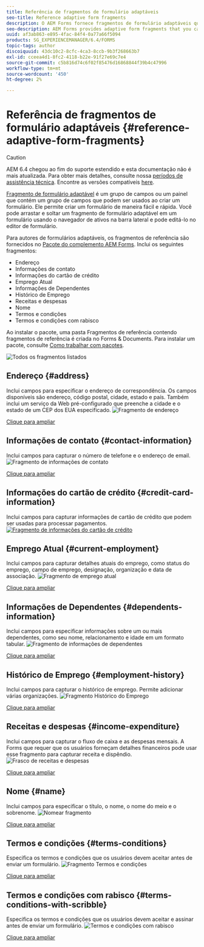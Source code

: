 ```yaml
---
title: Referência de fragmentos de formulário adaptáveis
seo-title: Reference adaptive form fragments
description: O AEM Forms fornece fragmentos de formulário adaptáveis que podem ser usados como ativos para criar um formulário rapidamente.
seo-description: AEM Forms provides adaptive form fragments that you can use as assets to create a form quickly.
uuid: af3ab863-e895-4fac-84f4-0a77a66f5094
products: SG_EXPERIENCEMANAGER/6.4/FORMS
topic-tags: author
discoiquuid: 43dc10c2-8cfc-4ca3-8ccb-9b3f268663b7
exl-id: cceea4d1-8fc2-4118-b22e-91f27e69c7e4
source-git-commit: c5b816d74c6f02f85476d16868844f39b4c47996
workflow-type: tm+mt
source-wordcount: '450'
ht-degree: 2%

---
```


# Referência de fragmentos de formulário adaptáveis {#reference-adaptive-form-fragments}

>[!CAUTION]
>
>AEM 6.4 chegou ao fim do suporte estendido e esta documentação não é mais atualizada. Para obter mais detalhes, consulte nossa [períodos de assistência técnica](https://helpx.adobe.com/br/support/programs/eol-matrix.html). Encontre as versões compatíveis [here](https://experienceleague.adobe.com/docs/).

[Fragmento de formulário adaptável](/help/forms/using/adaptive-form-fragments.md) é um grupo de campos ou um painel que contém um grupo de campos que podem ser usados ao criar um formulário. Ele permite criar um formulário de maneira fácil e rápida. Você pode arrastar e soltar um fragmento de formulário adaptável em um formulário usando o navegador de ativos na barra lateral e pode editá-lo no editor de formulário.

Para autores de formulários adaptáveis, os fragmentos de referência são fornecidos no [Pacote do complemento AEM Forms](https://experienceleague.adobe.com/docs/experience-manager-release-information/aem-release-updates/forms-updates/aem-forms-releases.html). Inclui os seguintes fragmentos:

* Endereço
* Informações de contato
* Informações do cartão de crédito
* Emprego Atual
* Informações de Dependentes
* Histórico de Emprego
* Receitas e despesas
* Nome
* Termos e condições
* Termos e condições com rabisco

Ao instalar o pacote, uma pasta Fragmentos de referência contendo fragmentos de referência é criada no Forms &amp; Documents. Para instalar um pacote, consulte [Como trabalhar com pacotes](/help/sites-administering/package-manager.md).

![Todos os fragmentos listados](assets/ootb-frags.png)

## Endereço {#address}

Inclui campos para especificar o endereço de correspondência. Os campos disponíveis são endereço, código postal, cidade, estado e país. Também inclui um serviço da Web pré-configurado que preenche a cidade e o estado de um CEP dos EUA especificado.
![Fragmento de endereço](assets/address.png)

[Clique para ampliar](assets/address.png)

## Informações de contato {#contact-information}

Inclui campos para capturar o número de telefone e o endereço de email.
![Fragmento de informações de contato](assets/contact-info.png)

[Clique para ampliar](assets/contact-info-1.png)

## Informações do cartão de crédito {#credit-card-information}

Inclui campos para capturar informações de cartão de crédito que podem ser usadas para processar pagamentos.
[ ![Fragmento de informações do cartão de crédito](assets/cc-info.png)](assets/cc-info-1.png)

## Emprego Atual {#current-employment}

Inclui campos para capturar detalhes atuais do emprego, como status do emprego, campo de emprego, designação, organização e data de associação.
![Fragmento de emprego atual](assets/current-emp.png)

[Clique para ampliar](assets/current-emp-1.png)

## Informações de Dependentes {#dependents-information}

Inclui campos para especificar informações sobre um ou mais dependentes, como seu nome, relacionamento e idade em um formato tabular.
![Fragmento de informações de dependentes](assets/dependents-info.png)

[Clique para ampliar](assets/dependents-info-1.png)

## Histórico de Emprego {#employment-history}

Inclui campos para capturar o histórico de emprego. Permite adicionar várias organizações.
![Fragmento Histórico do Emprego](assets/emp-history.png)

[Clique para ampliar](assets/emp-history-1.png)

## Receitas e despesas {#income-expenditure}

Inclui campos para capturar o fluxo de caixa e as despesas mensais. A Forms que requer que os usuários forneçam detalhes financeiros pode usar esse fragmento para capturar receita e dispêndio.
![Frasco de receitas e despesas](assets/income.png)

[Clique para ampliar](assets/income-1.png)

## Nome {#name}

Inclui campos para especificar o título, o nome, o nome do meio e o sobrenome.
![Nomear fragmento](assets/name.png)

[Clique para ampliar](assets/name-1.png)

## Termos e condições {#terms-conditions}

Especifica os termos e condições que os usuários devem aceitar antes de enviar um formulário.
![Fragmento Termos e condições](assets/tnc.png)

[Clique para ampliar](assets/tnc-1.png)

## Termos e condições com rabisco {#terms-conditions-with-scribble}

Especifica os termos e condições que os usuários devem aceitar e assinar antes de enviar um formulário.
![Termos e condições com rabisco](assets/tnc-scribble.png)

[Clique para ampliar](assets/tnc-scribble-1.png)
